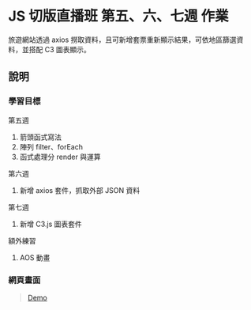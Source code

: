 # JS 切版直播班 第五、六、七週 作業

旅遊網站透過 axios 撈取資料，且可新增套票重新顯示結果，可依地區篩選資料，並搭配 C3 圖表顯示。

## 說明

### 學習目標

第五週

1. 箭頭函式寫法
2. 陣列 filter、forEach
3. 函式處理分 render 與運算

第六週

1. 新增 axios 套件，抓取外部 JSON 資料

第七週

1. 新增 C3.js 圖表套件

額外練習

1. AOS 動畫

### 網頁畫面

> [Demo](https://kumashow.github.io/Lets_Travel/)
